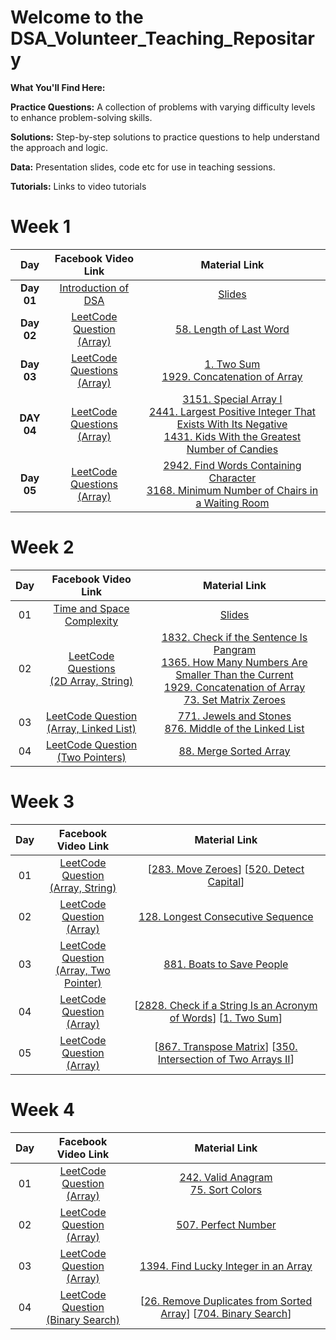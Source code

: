 # Welcome to the DSA_Volunteer_Teaching_Repositary

**What You'll Find Here:**

**Practice Questions:** A collection of problems with varying difficulty levels to enhance problem-solving skills.

**Solutions:** Step-by-step solutions to practice questions to help understand the approach and logic.

**Data:** Presentation slides, code etc for use in teaching sessions.

**Tutorials:** Links to video tutorials

# Week 1

|    Day     |                                       Facebook Video Link                                       |                                                                                                                                                                           Material Link                                                                                                                                                                            |
| :--------: | :---------------------------------------------------------------------------------------------: | :----------------------------------------------------------------------------------------------------------------------------------------------------------------------------------------------------------------------------------------------------------------------------------------------------------------------------------------------------------------: |
| **Day 01** |        [Introduction of DSA](https://www.facebook.com/iCodeguru/videos/1013845070132222)        |                                                                                                                           [Slides](https://docs.google.com/presentation/d/1txuV1nfX6loDIdpSDsM8Rw51b2s1ToN9F90W83tHpi0/edit?usp=sharing)                                                                                                                           |
| **Day 02** |  [LeetCode Question </br> (Array)](https://www.facebook.com/iCodeguru/videos/1589526091828509)  |                                                                                                                                            [58. Length of Last Word](https://leetcode.com/problems/length-of-last-word)                                                                                                                                            |
| **Day 03** | [LeetCode Questions </br> (Array)](https://www.facebook.com/iCodeguru/videos/7397410460357907)  |                                                                                                           [1. Two Sum](https://leetcode.com/problems/two-sum) </br> [1929. Concatenation of Array](https://leetcode.com/problems/concatenation-of-array)                                                                                                           |
| **DAY 04** | [LeetCode Questions </br> (Array)](https://www.facebook.com/iCodeguru/videos/1519799128919369/) | [3151. Special Array I](https://leetcode.com/problems/special-array-i/) </br> [2441. Largest Positive Integer That Exists With Its Negative](https://leetcode.com/problems/largest-positive-integer-that-exists-with-its-negative/) </br> [1431. Kids With the Greatest Number of Candies](https://leetcode.com/problems/kids-with-the-greatest-number-of-candies) |
| **Day 05** | [LeetCode Questions </br> (Array)](https://www.facebook.com/iCodeguru/videos/1631086947723946/) |                                                             [2942. Find Words Containing Character](https://leetcode.com/problems/find-words-containing-character) </br> [3168. Minimum Number of Chairs in a Waiting Room](https://leetcode.com/problems/minimum-number-of-chairs-in-a-waiting-room)                                                              |

# Week 2

| Day |                                            Facebook Video Link                                             |                                                                                                                                                                                                           Material Link                                                                                                                                                                                                            |
| :-: | :--------------------------------------------------------------------------------------------------------: | :--------------------------------------------------------------------------------------------------------------------------------------------------------------------------------------------------------------------------------------------------------------------------------------------------------------------------------------------------------------------------------------------------------------------------------: |
| 01  |          [Time and Space Complexity](https://www.facebook.com/iCodeguru/videos/1537945223838497)           |                                                                                                                                         [Slides](https://docs.google.com/presentation/d/1eNR5canogZm7vMnuk570KOLJh6HCS5Qv/edit?usp=sharing&ouid=111249400583101556738&rtpof=true&sd=true)                                                                                                                                          |
| 02  | [LeetCode Questions </br> (2D Array, String)](https://www.facebook.com/iCodeguru/videos/1545868266310912)  | [1832. Check if the Sentence Is Pangram](https://leetcode.com/problems/check-if-the-sentence-is-pangram) </br> [1365. How Many Numbers Are Smaller Than the Current](https://leetcode.com/problems/how-many-numbers-are-smaller-than-the-current-number) </br> [1929. Concatenation of Array](https://leetcode.com/problems/concatenation-of-array) </br> [73. Set Matrix Zeroes](https://leetcode.com/problems/set-matrix-zeroes) |
| 03  | [LeetCode Question </br> (Array, Linked List)](https://www.facebook.com/iCodeguru/videos/1478922972734710) |                                                                                                                             [771. Jewels and Stones](https://leetcode.com/problems/jewels-and-stones) </br> [876. Middle of the Linked List](https://leetcode.com/problems/middle-of-the-linked-list)                                                                                                                              |
| 04  |    [LeetCode Question </br> (Two Pointers)](https://www.facebook.com/iCodeguru/videos/488502713650480)     |                                                                                                                                                                             [88. Merge Sorted Array](https://leetcode.com/problems/merge-sorted-array)                                                                                                                                                                             |

# Week 3

| Day |                                            Facebook Video Link                                            |                                                                                  Material Link                                                                                   |
| :-: | :-------------------------------------------------------------------------------------------------------: | :------------------------------------------------------------------------------------------------------------------------------------------------------------------------------: |
| 01  |   [LeetCode Question </br> (Array, String)](https://www.facebook.com/iCodeguru/videos/375322695170750/)   |                      [[283. Move Zeroes](https://leetcode.com/problems/move-zeroes)] [[520. Detect Capital](https://leetcode.com/problems/detect-capital)]                       |
| 02  |       [LeetCode Question </br> (Array)](https://www.facebook.com/iCodeguru/videos/434976239432805)        |                                         [128. Longest Consecutive Sequence](https://leetcode.com/problems/longest-consecutive-sequence)                                          |
| 03  | [LeetCode Question </br> (Array, Two Pointer)](https://www.facebook.com/iCodeguru/videos/984567463454697) |                                                 [881. Boats to Save People](https://leetcode.com/problems/boats-to-save-people)                                                  |
| 04  |       [LeetCode Question </br> (Array)](https://www.facebook.com/iCodeguru/videos/1014553176690595)       | [[2828. Check if a String Is an Acronym of Words](https://leetcode.com/problems/check-if-a-string-is-an-acronym-of-words)] [[1. Two Sum](https://leetcode.com/problems/two-sum)] |
| 05  |       [LeetCode Question </br> (Array)](https://www.facebook.com/iCodeguru/videos/849590116520666)        |  [[867. Transpose Matrix](https://leetcode.com/problems/transpose-matrix)] [[350. Intersection of Two Arrays II](https://leetcode.com/problems/intersection-of-two-arrays-ii)]   |

# Week 4

| Day |                                          Facebook Video Link                                          |                                                                                   Material Link                                                                                    |
| :-: | :---------------------------------------------------------------------------------------------------: | :--------------------------------------------------------------------------------------------------------------------------------------------------------------------------------: |
| 01  |     [LeetCode Question </br> (Array)](https://www.facebook.com/iCodeguru/videos/442881595396811)      |                       [242. Valid Anagram](https://leetcode.com/problems/valid-anagram/) <br /> [75. Sort Colors](https://leetcode.com/problems/sort-colors)                       |
| 02  |     [LeetCode Question </br> (Array)](https://www.facebook.com/iCodeguru/videos/1538155887063489)     |                                                        [507. Perfect Number](https://leetcode.com/problems/perfect-number)                                                         |
| 03  |     [LeetCode Question </br> (Array)](https://www.facebook.com/iCodeguru/videos/437302975961721)      |                                        [1394. Find Lucky Integer in an Array](https://leetcode.com/problems/find-lucky-integer-in-an-array)                                        |
| 04  | [LeetCode Question <br /> (Binary Search)](https://www.facebook.com/iCodeguru/videos/524486393236955) | [[26. Remove Duplicates from Sorted Array](https://leetcode.com/problems/remove-duplicates-from-sorted-array)] [[704. Binary Search](https://leetcode.com/problems/binary-search)] |
